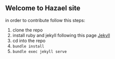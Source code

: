 ## Welcome to Hazael site

in order to contribute follow this steps:

1. clone the repo
1. install ruby and jekyll following this page [Jekyll](https://jekyllrb.com/docs/windows/)
1. cd into the repo
1. `bundle install`
1. `bundle exec jekyll serve`
